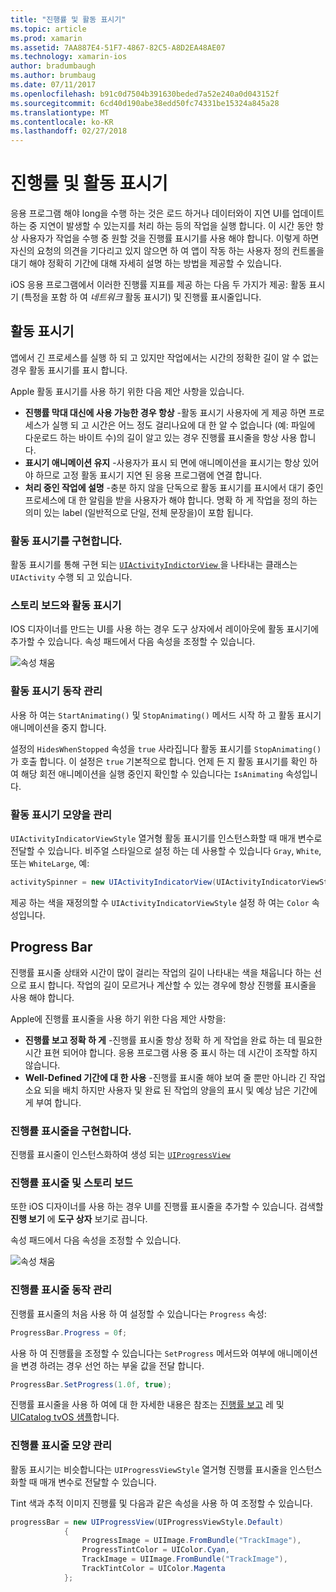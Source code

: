 ```yaml
---
title: "진행률 및 활동 표시기"
ms.topic: article
ms.prod: xamarin
ms.assetid: 7AA887E4-51F7-4867-82C5-A8D2EA48AE07
ms.technology: xamarin-ios
author: bradumbaugh
ms.author: brumbaug
ms.date: 07/11/2017
ms.openlocfilehash: b91c0d7504b391630beded7a52e240a0d043152f
ms.sourcegitcommit: 6cd40d190abe38edd50fc74331be15324a845a28
ms.translationtype: MT
ms.contentlocale: ko-KR
ms.lasthandoff: 02/27/2018
---
```

# <a name="progress-and-activity-indicators"></a>진행률 및 활동 표시기

응용 프로그램 해야 long을 수행 하는 것은 로드 하거나 데이터와이 지연 UI를 업데이트 하는 중 지연이 발생할 수 있는지를 처리 하는 등의 작업을 실행 합니다. 이 시간 동안 항상 사용자가 작업을 수행 중 원할 것을 진행률 표시기를 사용 해야 합니다. 이렇게 하면 자신의 요청의 의견을 기다리고 있지 않으면 하 여 앱이 작동 하는 사용자 정의 컨트롤을 대기 해야 정확히 기간에 대해 자세히 설명 하는 방법을 제공할 수 있습니다.

iOS 응용 프로그램에서 이러한 진행률 지표를 제공 하는 다음 두 가지가 제공: 활동 표시기 (특정을 포함 하 여 _네트워크_ 활동 표시기) 및 진행률 표시줄입니다.

## <a name="activity-indicator"></a>활동 표시기

앱에서 긴 프로세스를 실행 하 되 고 있지만 작업에서는 시간의 정확한 길이 알 수 없는 경우 활동 표시기를 표시 합니다.

Apple 활동 표시기를 사용 하기 위한 다음 제안 사항을 있습니다.

- **진행률 막대 대신에 사용 가능한 경우 항상** -활동 표시기 사용자에 게 제공 하면 프로세스가 실행 되 고 시간은 어느 정도 걸리나요에 대 한 알 수 없습니다 (예: 파일에 다운로드 하는 바이트 수)의 길이 알고 있는 경우 진행률 표시줄을 항상 사용 합니다.
- **표시기 애니메이션 유지** -사용자가 표시 되 면에 애니메이션을 표시기는 항상 있어야 하므로 고정 활동 표시기 지연 된 응용 프로그램에 연결 합니다.
- **처리 중인 작업에 설명** -충분 하지 않을 단독으로 활동 표시기를 표시에서 대기 중인 프로세스에 대 한 알림을 받을 사용자가 해야 합니다. 명확 하 게 작업을 정의 하는 의미 있는 label (일반적으로 단일, 전체 문장을)이 포함 됩니다.

### <a name="implementing-an-activity-indicator"></a>활동 표시기를 구현합니다.

활동 표시기를 통해 구현 되는 [ `UIActivityIndictorView` ](https://developer.xamarin.com/api/type/UIKit.UIActivityIndicatorView/) 을 나타내는 클래스는 `UIActivity` 수행 되 고 있습니다.

### <a name="activity-indicators-and-storyboards"></a>스토리 보드와 활동 표시기

IOS 디자이너를 만드는 UI를 사용 하는 경우 도구 상자에서 레이아웃에 활동 표시기에 추가할 수 있습니다. 속성 패드에서 다음 속성을 조정할 수 있습니다.

![속성 채움](progress-activity-indicator-images/progress-indicator1.png)

### <a name="managing-activity-indicator-behavior"></a>활동 표시기 동작 관리

사용 하 여는 `StartAnimating()` 및 `StopAnimating()` 메서드 시작 하 고 활동 표시기 애니메이션을 중지 합니다.

설정의 `HidesWhenStopped` 속성을 `true` 사라집니다 활동 표시기를 `StopAnimating()` 가 호출 합니다. 이 설정은 `true` 기본적으로 합니다. 언제 든 지 활동 표시기를 확인 하 여 해당 회전 애니메이션을 실행 중인지 확인할 수 있습니다는 `IsAnimating` 속성입니다. 


### <a name="managing-activity-indicator-appearances"></a>활동 표시기 모양을 관리

`UIActivityIndicatorViewStyle` 열거형 활동 표시기를 인스턴스화할 때 매개 변수로 전달할 수 있습니다. 비주얼 스타일으로 설정 하는 데 사용할 수 있습니다 `Gray`, `White`, 또는 `WhiteLarge`, 예:

```csharp
activitySpinner = new UIActivityIndicatorView(UIActivityIndicatorViewStyle.WhiteLarge);
```

제공 하는 색을 재정의할 수 `UIActivityIndicatorViewStyle` 설정 하 여는 `Color` 속성입니다.

## <a name="progress-bar"></a>Progress Bar

진행률 표시줄 상태와 시간이 많이 걸리는 작업의 길이 나타내는 색을 채웁니다 하는 선으로 표시 합니다. 작업의 길이 모르거나 계산할 수 있는 경우에 항상 진행률 표시줄을 사용 해야 합니다.

Apple에 진행률 표시줄을 사용 하기 위한 다음 제안 사항을:

- **진행률 보고 정확 하 게** -진행률 표시줄 항상 정확 하 게 작업을 완료 하는 데 필요한 시간 표현 되어야 합니다. 응용 프로그램 사용 중 표시 하는 데 시간이 조작할 하지 않습니다.
- **Well-Defined 기간에 대 한 사용** -진행률 표시줄 해야 보여 줄 뿐만 아니라 긴 작업 소요 되을 배치 하지만 사용자 및 완료 된 작업의 양을의 표시 및 예상 남은 기간에 게 부여 합니다.

### <a name="implementing-an-progress-bar"></a>진행률 표시줄을 구현합니다.

진행률 표시줄이 인스턴스화하여 생성 되는 [`UIProgressView`](https://developer.xamarin.com/api/type/UIKit.UIProgressView/)

### <a name="progress-bars-and-storyboards"></a>진행률 표시줄 및 스토리 보드

또한 iOS 디자이너를 사용 하는 경우 UI를 진행률 표시줄을 추가할 수 있습니다. 검색할 **진행 보기** 에 **도구 상자** 보기로 끕니다.

속성 패드에서 다음 속성을 조정할 수 있습니다.

![속성 채움](progress-activity-indicator-images/progress-indicator3.png)


### <a name="managing-progress-bar-behavior"></a>진행률 표시줄 동작 관리

진행률 표시줄의 처음 사용 하 여 설정할 수 있습니다는 `Progress` 속성:

```csharp
ProgressBar.Progress = 0f;
```

사용 하 여 진행률을 조정할 수 있습니다는 `SetProgress` 메서드와 여부에 애니메이션을 변경 하려는 경우 선언 하는 부울 값을 전달 합니다.

```csharp
ProgressBar.SetProgress(1.0f, true);
```

진행률 표시줄을 사용 하 여에 대 한 자세한 내용은 참조는 [진행률 보고](https://developer.xamarin.com/recipes/cross-platform/networking/download_progress/#Reporting_Progress_in_iOS) 레 및 [UICatalog tvOS 샘플](https://developer.xamarin.com/samples/monotouch/tvos/UICatalog/)합니다.

### <a name="managing-progress-bar-appearance"></a>진행률 표시줄 모양 관리

활동 표시기는 비슷합니다는 `UIProgressViewStyle` 열거형 진행률 표시줄을 인스턴스화할 때 매개 변수로 전달할 수 있습니다.

Tint 색과 추적 이미지 진행률 및 다음과 같은 속성을 사용 하 여 조정할 수 있습니다.

```csharp
progressBar = new UIProgressView(UIProgressViewStyle.Default)
            {
                ProgressImage = UIImage.FromBundle("TrackImage"),
                ProgressTintColor = UIColor.Cyan,
                TrackImage = UIImage.FromBundle("TrackImage"),
                TrackTintColor = UIColor.Magenta
            }; 
```



